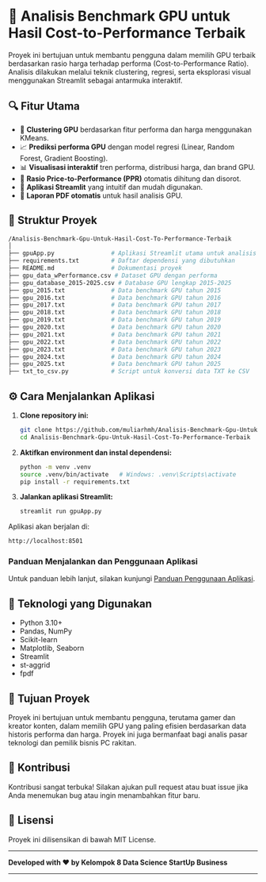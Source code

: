 # 🧠 Analisis Benchmark GPU untuk Hasil Cost-to-Performance Terbaik

Proyek ini bertujuan untuk membantu pengguna dalam memilih GPU terbaik berdasarkan rasio harga terhadap performa (Cost-to-Performance Ratio). Analisis dilakukan melalui teknik clustering, regresi, serta eksplorasi visual menggunakan Streamlit sebagai antarmuka interaktif.

## 🔍 Fitur Utama

- 🧩 **Clustering GPU** berdasarkan fitur performa dan harga menggunakan KMeans.
- 📈 **Prediksi performa GPU** dengan model regresi (Linear, Random Forest, Gradient Boosting).
- 📊 **Visualisasi interaktif** tren performa, distribusi harga, dan brand GPU.
- 🧮 **Rasio Price-to-Performance (PPR)** otomatis dihitung dan disorot.
- 🧵 **Aplikasi Streamlit** yang intuitif dan mudah digunakan.
- 📄 **Laporan PDF otomatis** untuk hasil analisis GPU.

## 📁 Struktur Proyek
```bash
/Analisis-Benchmark-Gpu-Untuk-Hasil-Cost-To-Performance-Terbaik
│
├── gpuApp.py                # Aplikasi Streamlit utama untuk analisis GPU
├── requirements.txt         # Daftar dependensi yang dibutuhkan
├── README.md                # Dokumentasi proyek
├── gpu_data_wPerformance.csv # Dataset GPU dengan performa
├── gpu_database_2015-2025.csv # Database GPU lengkap 2015-2025
├── gpu_2015.txt             # Data benchmark GPU tahun 2015
├── gpu_2016.txt             # Data benchmark GPU tahun 2016
├── gpu_2017.txt             # Data benchmark GPU tahun 2017
├── gpu_2018.txt             # Data benchmark GPU tahun 2018
├── gpu_2019.txt             # Data benchmark GPU tahun 2019
├── gpu_2020.txt             # Data benchmark GPU tahun 2020
├── gpu_2021.txt             # Data benchmark GPU tahun 2021
├── gpu_2022.txt             # Data benchmark GPU tahun 2022
├── gpu_2023.txt             # Data benchmark GPU tahun 2023
├── gpu_2024.txt             # Data benchmark GPU tahun 2024
├── gpu_2025.txt             # Data benchmark GPU tahun 2025
├── txt_to_csv.py            # Script untuk konversi data TXT ke CSV
```


## ⚙️ Cara Menjalankan Aplikasi

1. **Clone repository ini:**

   ```bash
   git clone https://github.com/muliarhmh/Analisis-Benchmark-Gpu-Untuk-Hasil-Cost-To-Performance-Terbaik.git
   cd Analisis-Benchmark-Gpu-Untuk-Hasil-Cost-To-Performance-Terbaik

2. **Aktifkan environment dan instal dependensi:**

    ```bash
    python -m venv .venv
    source .venv/bin/activate   # Windows: .venv\Scripts\activate
    pip install -r requirements.txt

3. **Jalankan aplikasi Streamlit:**
    ```bash
    streamlit run gpuApp.py

Aplikasi akan berjalan di:

   ```bash
   http://localhost:8501
   ```

### Panduan Menjalankan dan Penggunaan Aplikasi

Untuk panduan lebih lanjut, silakan kunjungi [Panduan Penggunaan Aplikasi](https://drive.google.com/file/d/1oAToemSQgtEncGh9Yio1LMNNjboyFfGZ/view?usp=drivesdk).

## 📌 Teknologi yang Digunakan

* Python 3.10+
* Pandas, NumPy
* Scikit-learn
* Matplotlib, Seaborn
* Streamlit
* st-aggrid
* fpdf

## 🎯 Tujuan Proyek

Proyek ini bertujuan untuk membantu pengguna, terutama gamer dan kreator konten, dalam memilih GPU yang paling efisien berdasarkan data historis performa dan harga. Proyek ini juga bermanfaat bagi analis pasar teknologi dan pemilik bisnis PC rakitan.

## 📢 Kontribusi

Kontribusi sangat terbuka! Silakan ajukan pull request atau buat issue jika Anda menemukan bug atau ingin menambahkan fitur baru.

## 📜 Lisensi

Proyek ini dilisensikan di bawah MIT License.

---

**Developed with ❤️ by Kelompok 8 Data Science StartUp Business**

---
